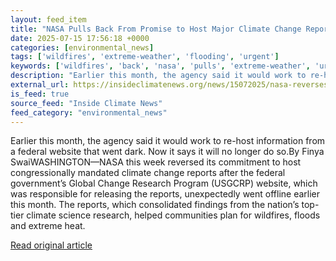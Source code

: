 ```yaml
---
layout: feed_item
title: "NASA Pulls Back From Promise to Host Major Climate Change Reports, Citing Legal Loophole"
date: 2025-07-15 17:56:18 +0000
categories: [environmental_news]
tags: ['wildfires', 'extreme-weather', 'flooding', 'urgent']
keywords: ['wildfires', 'back', 'nasa', 'pulls', 'extreme-weather', 'urgent', 'flooding']
description: "Earlier this month, the agency said it would work to re-host information from a federal website that went dark"
external_url: https://insideclimatenews.org/news/15072025/nasa-reverses-promise-to-host-major-climate-change-reports/
is_feed: true
source_feed: "Inside Climate News"
feed_category: "environmental_news"
---
```


Earlier this month, the agency said it would work to re-host information from a federal website that went dark. Now it says it will no longer do so.By Finya SwaiWASHINGTON—NASA this week reversed its commitment to host congressionally mandated climate change reports after the federal government’s Global Change Research Program (USGCRP) website, which was responsible for releasing the reports, unexpectedly went offline earlier this month. The reports, which consolidated findings from the nation’s top-tier climate science research, helped communities plan for wildfires, floods and extreme heat.

[Read original article](https://insideclimatenews.org/news/15072025/nasa-reverses-promise-to-host-major-climate-change-reports/)

